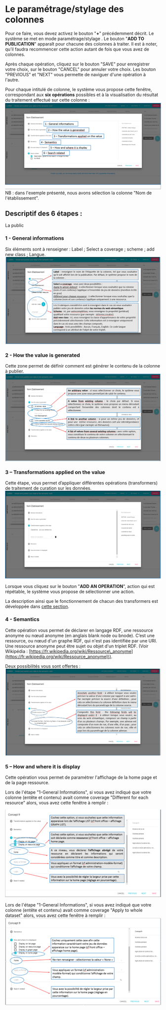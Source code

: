 # Le paramétrage/stylage des colonnes

Pour ce faire, vous devez activez le bouton "**+**" précédemment décrit. Le système se met en mode paramétrage/stylage . Le bouton "**ADD TO PUBLICATION**" apparaît pour chacune des colonnes à traiter. Il est à noter, qu’il faudra recommencer cette action autant de fois que vous avez de colonnes.

Après chaque opération, cliquez sur le bouton "SAVE" pour enregistrer votre choix, sur le bouton "CANCEL" pour annuler votre choix. Les bouton "PREVIOUS" et "NEXT" vous permette de naviguer d'une opération à l'autre.

Pour chaque intitulé de colonne, le système vous propose cette fenêtre, correspondant aux **six opérations** possibles et à la visualisation du résultat du traitement effectué sur cette colonne  :![](/assets/parametrage2.png)NB : dans l'exemple présenté, nous avons sélection la colonne "Nom de l'établissement".

## Descriptif des 6 étapes :

La public

### 1 - General informations

Six éléments sont à renseigner : Label ; Select a coverage ; scheme ; add new class ; Langue.![](/assets/parametrage3.png)

### 2 - How the value is generated

Cette zone permet de définir comment est générer le contenu de la colonne à publier.![](/assets/parametrage4.png)

### **3 – Transformations applied on the value**

Cette étape, vous permet d’appliquer différentes opérations \(transformers\) de traitement de curation sur les données.![](/assets/parametre5.png)

Lorsque vous cliquez sur le bouton "**ADD AN OPERATION**", action qui est répétable, le système vous propose de sélectionner une action.

La description ainsi que le fonctionnement de chacun des transformers est développée dans [cette section](/Administration/Modèle/Transformers/README.md).

### **4 - Semantics**

Cette opération vous permet de déclarer en  langage RDF, une ressource anonyme ou nœud anonyme \(en anglais blank node ou bnode\). C’est une ressource, ou nœud d'un graphe RDF, qui n'est pas identifiée par une URI. Une ressource anonyme peut être sujet ou objet d'un triplet RDF. \(Voir Wikipédia : [https://fr.wikipedia.org/wiki/Ressource\_anonyme](https://fr.wikipedia.org/wiki/Ressource_anonyme)\).

Deux possibilités vous sont offertes : ![](/assets/parametre6.png)

### 5 – How and where it is display

Cette opération vous permet de paramétrer l'affichage de la home page et de la page ressource.

Lors de l'étape "1-General Informations", si vous avez indiqué que votre colonne \(entête et contenu\) avait comme coverage "Different for each resource" alors, vous avez cette fenêtre à remplir :

![](/assets/affichageressource.png)

Lors de l'étape "1-General Informations", si vous avez indiqué que votre colonne \(entête et contenu\) avait comme coverage "Apply to whole dataset" alors, vous avez cette fenêtre à remplir :![](/assets/affichagehomepage.png)

